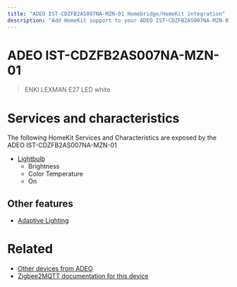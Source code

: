 ```yaml
---
title: "ADEO IST-CDZFB2AS007NA-MZN-01 Homebridge/HomeKit integration"
description: "Add HomeKit support to your ADEO IST-CDZFB2AS007NA-MZN-01, using Homebridge, Zigbee2MQTT and homebridge-z2m."
---
```

<!---
This file has been GENERATED using src/docgen/docgen.ts
DO NOT EDIT THIS FILE MANUALLY!
-->
# ADEO IST-CDZFB2AS007NA-MZN-01
> ENKI LEXMAN E27 LED white


# Services and characteristics
The following HomeKit Services and Characteristics are exposed by
the ADEO IST-CDZFB2AS007NA-MZN-01

* [Lightbulb](../../light.md)
  * Brightness
  * Color Temperature
  * On

## Other features
* [Adaptive Lighting](../../light.md)

# Related
* [Other devices from ADEO](../index.md#adeo)
* [Zigbee2MQTT documentation for this device](https://www.zigbee2mqtt.io/devices/IST-CDZFB2AS007NA-MZN-01.html)